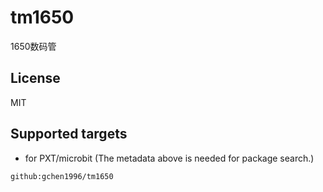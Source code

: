 # tm1650 

1650数码管

## License

MIT

## Supported targets

* for PXT/microbit
(The metadata above is needed for package search.)

```package
github:gchen1996/tm1650
```

